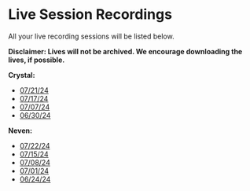 # Live Session Recordings

<p><span>All your live recording sessions will be listed below.&nbsp;</span></p>
<p><strong>Disclaimer: Lives will not be archived. We encourage downloading the lives, if possible.</strong></p>
<p><strong>Crystal:</strong></p>
<ul>
<li><a href="https://us02web.zoom.us/rec/share/q64uU0uVH5ruP4oVuZsWAdlRG2o7yoaRii5SvR-M_ORLHeysfbXKF7Dr8YCwfxGb.8pp0eTVWawlhPgdI?startTime=1721577325000">07/21/24</a></li>
<li><a href="https://us02web.zoom.us/rec/share/8LVDn5Z1f352h0Uibi14wVVeCQUkwY-zShcWiVma7kBhWScTDZY7hbClNUei1cw2.qFokbiqmOOwoC3mP?startTime=1721235317000">07/17/24</a></li>
<li><a href="https://us02web.zoom.us/rec/share/G1t4Ds7BCCP3ux_qpss4ON8Q52tieQH8A_KmWkxLlp4mI6KekErA6Y0JMiiWwRnj.3KqTGoG1-oMOUA0C?startTime=1720367609000">07/07/24</a></li>
<li><a href="https://us02web.zoom.us/rec/share/uDCpYf1IIteUpLqNQMXmPRRXEKeFD8RlUHuclyV4lDdeNvCYWsqz-uhcgJrDOKb2.YnM_YTFAEdTgvxyh?startTime=1719762946000">06/30/24</a></li>
</ul>
<p><strong>Neven:</strong></p>
<ul>
<li><a href="https://us02web.zoom.us/rec/share/JbQMhvNP8yYxjnNdlvKgaVl-_3BMa_mGRviOLrc7sOeZfKN7728yPfCwlN93TeW-.JOEbuYVv5Q2NnmXE?startTime=1721667059000">07/22/24</a></li>
<li><a href="https://us02web.zoom.us/rec/share/geAqTHDTgDK_9cCfVEf_PlCAyrmJVbmJs6QSC-HaxTW35Mwaf_Yqp6kC8TgJQg4u.b-2KHFoFexoPQ7VS?startTime=1721062548000">07/15/24</a></li>
<li><a href="https://us02web.zoom.us/rec/share/mtEKq5QDD-UmZY3yZO8oUmbJ5L46CO83JBe8csymKuetwGnKoP05zqlkg6Rgdv03.WYogbHAzNm9hlfYL?startTime=1720456698000">07/08/24</a></li>
<li><a href="https://us02web.zoom.us/rec/share/WSvuP_9_rOPEm93vuwc6_rE3oZtnz_J4vtSQqd4YIPzG0vOokqjvKfYXTsczKjSu.G4jqUNSQDYrc5vo2?startTime=1719852615000">07/01/24</a></li>
<li><a href="https://us02web.zoom.us/rec/share/Fg66MO_uLyiGzHdlVOB2V-aC6MjGMqrfLYFckm3c_MTudfS0TrF3-p6CVdGtiovb.ysii3rIn07CYG0dI?startTime=1719247999000">06/24/24</a></li>
</ul>
<p>&nbsp;</p>